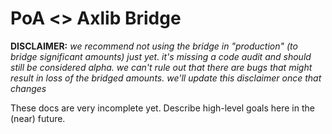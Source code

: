 # PoA <> Axlib Bridge

**DISCLAIMER:** *we recommend not using the bridge in "production" (to bridge significant amounts) just yet.
it's missing a code audit and should still be considered alpha. we can't rule out that there are bugs that might result in loss of the bridged amounts.
we'll update this disclaimer once that changes*

These docs are very incomplete yet. Describe high-level goals here in the (near) future.
